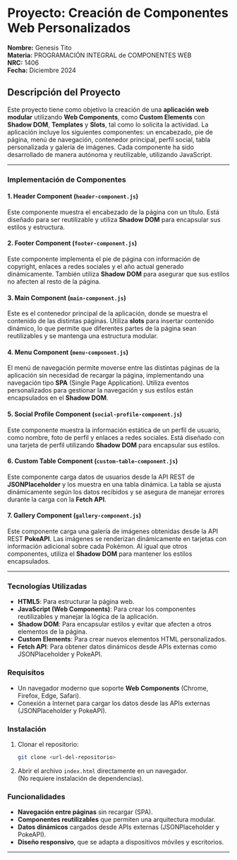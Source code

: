 # Proyecto: Creación de Componentes Web Personalizados

**Nombre:** Genesis Tito  
**Materia:** PROGRAMACIÓN INTEGRAL de COMPONENTES WEB  
**NRC:** 1406  
**Fecha:** Diciembre 2024

## Descripción del Proyecto

Este proyecto tiene como objetivo la creación de una **aplicación web modular** utilizando **Web Components**, como **Custom Elements** con **Shadow DOM**, **Templates** y **Slots**, tal como lo solicita la actividad. La aplicación incluye los siguientes componentes: un encabezado, pie de página, menú de navegación, contenedor principal, perfil social, tabla personalizada y galería de imágenes. Cada componente ha sido desarrollado de manera autónoma y reutilizable, utilizando JavaScript.

---
### Implementación de Componentes

#### 1. **Header Component** (`header-component.js`)

Este componente muestra el encabezado de la página con un título. Está diseñado para ser reutilizable y utiliza **Shadow DOM** para encapsular sus estilos y estructura.

#### 2. **Footer Component** (`footer-component.js`)

Este componente implementa el pie de página con información de copyright, enlaces a redes sociales y el año actual generado dinámicamente. También utiliza **Shadow DOM** para asegurar que sus estilos no afecten al resto de la página.

#### 3. **Main Component** (`main-component.js`)

Este es el contenedor principal de la aplicación, donde se muestra el contenido de las distintas páginas. Utiliza **slots** para insertar contenido dinámico, lo que permite que diferentes partes de la página sean reutilizables y se mantenga una estructura modular.

#### 4. **Menu Component** (`menu-component.js`)

El menú de navegación permite moverse entre las distintas páginas de la aplicación sin necesidad de recargar la página, implementando una navegación tipo **SPA** (Single Page Application). Utiliza eventos personalizados para gestionar la navegación y sus estilos están encapsulados en el **Shadow DOM**.

#### 5. **Social Profile Component** (`social-profile-component.js`)

Este componente muestra la información estática de un perfil de usuario, como nombre, foto de perfil y enlaces a redes sociales. Está diseñado con una tarjeta de perfil utilizando **Shadow DOM** para encapsular sus estilos.

#### 6. **Custom Table Component** (`custom-table-component.js`)

Este componente carga datos de usuarios desde la API REST de **JSONPlaceholder** y los muestra en una tabla dinámica. La tabla se ajusta dinámicamente según los datos recibidos y se asegura de manejar errores durante la carga con la **Fetch API**.

#### 7. **Gallery Component** (`gallery-component.js`)

Este componente carga una galería de imágenes obtenidas desde la API REST **PokeAPI**. Las imágenes se renderizan dinámicamente en tarjetas con información adicional sobre cada Pokémon. Al igual que otros componentes, utiliza el **Shadow DOM** para mantener los estilos encapsulados.

---

### Tecnologías Utilizadas

- **HTML5**: Para estructurar la página web.
- **JavaScript (Web Components)**: Para crear los componentes reutilizables y manejar la lógica de la aplicación.
- **Shadow DOM**: Para encapsular estilos y evitar que afecten a otros elementos de la página.
- **Custom Elements**: Para crear nuevos elementos HTML personalizados.
- **Fetch API**: Para obtener datos dinámicos desde APIs externas como JSONPlaceholder y PokeAPI.

### Requisitos

- Un navegador moderno que soporte **Web Components** (Chrome, Firefox, Edge, Safari).
- Conexión a Internet para cargar los datos desde las APIs externas (JSONPlaceholder y PokeAPI).

### Instalación

1. Clonar el repositorio:

   ```bash
   git clone <url-del-repositorio>
   ```

2. Abrir el archivo `index.html` directamente en un navegador.  
   (No requiere instalación de dependencias).

### Funcionalidades

- **Navegación entre páginas** sin recargar (SPA).
- **Componentes reutilizables** que permiten una arquitectura modular.
- **Datos dinámicos** cargados desde APIs externas (JSONPlaceholder y PokeAPI).
- **Diseño responsivo**, que se adapta a dispositivos móviles y escritorios.

---
